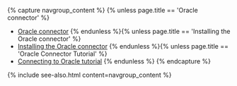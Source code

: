{% capture navgroup_content %}
  {% unless page.title == 'Oracle connector' %}
  * [Oracle connector](Oracle-connector.html)
  {% endunless %}{% unless page.title == 'Installing the Oracle connector' %}
  * [Installing the Oracle connector](Installing-the-Oracle-connector.html)
  {% endunless %}{% unless page.title == 'Oracle Connector Tutorial' %}
  * [Connecting to Oracle tutorial](Connecting-to-Oracle.html)
  {% endunless %}
{% endcapture %}

{% include see-also.html content=navgroup_content %}
